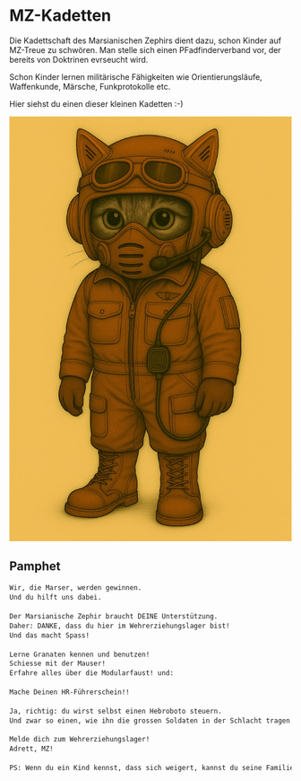# MZ-Kadetten

Die Kadettschaft des Marsianischen Zephirs dient dazu, schon Kinder auf MZ-Treue zu schwören.
Man stelle sich einen PFadfinderverband vor, der bereits von Doktrinen evrseucht wird.

Schon Kinder lernen militärische Fähigkeiten wie Orientierungsläufe, Waffenkunde, Märsche, Funkprotokolle etc.

Hier siehst du einen dieser kleinen Kadetten :-)

![kadett.jpg](../_images/kadettschaft/kadett.jpg)

## Pamphet

~~~txt
Wir, die Marser, werden gewinnen.
Und du hilft uns dabei.

Der Marsianische Zephir braucht DEINE Unterstützung.
Daher: DANKE, dass du hier im Wehrerziehungslager bist!
Und das macht Spass!

Lerne Granaten kennen und benutzen!
Schiesse mit der Mauser!
Erfahre alles über die Modularfaust! und:

Mache Deinen HR-Führerschein!!

Ja, richtig: du wirst selbst einen Hebroboto steuern.
Und zwar so einen, wie ihn die grossen Soldaten in der Schlacht tragen!

Melde dich zum Wehrerziehungslager!
Adrett, MZ!

PS: Wenn du ein Kind kennst, dass sich weigert, kannst du seine Familie hier auch gleich anzeigen.
~~~



